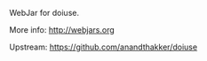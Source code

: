 WebJar for doiuse.

More info: http://webjars.org

Upstream: https://github.com/anandthakker/doiuse
